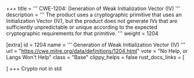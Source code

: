 +++
title = '''
CWE-1204: Generation of Weak Initialization Vector (IV)
'''
description	= '''
The product uses a cryptographic primitive that uses an Initialization Vector (IV), but the product does not generate IVs that are sufficiently unpredictable or unique according to the expected cryptographic requirements for that primitive.
'''
weight = 1204

[extra]
id = 1204
name = '''
Generation of Weak Initialization Vector (IV)
'''
url = "https://cwe.mitre.org/data/definitions/1204.html"
vote = "No Help, or Langs Won't Help"
class = "Base"
clippy_helps = false
rust_docs_links = [
	
]
+++
Crypto not in std